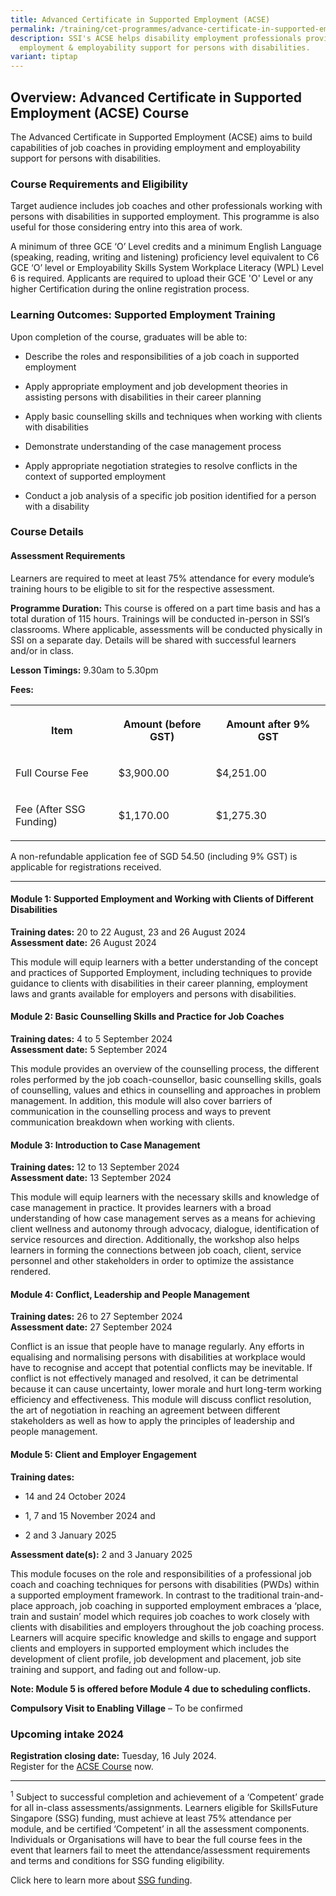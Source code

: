 ```yaml
---
title: Advanced Certificate in Supported Employment (ACSE)
permalink: /training/cet-programmes/advance-certificate-in-supported-employment/
description: SSI's ACSE helps disability employment professionals provide better
  employment & employability support for persons with disabilities.
variant: tiptap
---
```

<h2>Overview: Advanced Certificate in Supported Employment (ACSE) Course</h2>
<p>The Advanced Certificate in Supported Employment (ACSE) aims to build
capabilities of job coaches in providing employment and employability support
for persons with disabilities.</p>
<h3>Course Requirements and Eligibility</h3>
<p>Target audience includes job coaches and other professionals working with
persons with disabilities in supported employment. This programme is also
useful for those considering entry into this area of work.</p>
<p>A minimum of three GCE ‘O’ Level credits and a minimum English Language
(speaking, reading, writing and listening) proficiency level equivalent
to C6 GCE ‘O’ level or Employability Skills System Workplace Literacy (WPL)
Level 6 is required. Applicants are required to upload their GCE 'O' Level
or any higher Certification during the online registration process.</p>
<h3>Learning Outcomes: Supported Employment Training</h3>
<p>Upon completion of the course, graduates will be able to:</p>
<ul data-tight="true" class="tight">
<li>
<p>Describe the roles and responsibilities of a job coach in supported employment</p>
</li>
<li>
<p>Apply appropriate employment and job development theories in assisting
persons with disabilities in their career planning</p>
</li>
<li>
<p>Apply basic counselling skills and techniques when working with clients
with disabilities</p>
</li>
<li>
<p>Demonstrate understanding of the case management process</p>
</li>
<li>
<p>Apply appropriate negotiation strategies to resolve conflicts in the context
of supported employment</p>
</li>
<li>
<p>Conduct a job analysis of a specific job position identified for a person
with a disability</p>
</li>
</ul>
<h3>Course Details</h3>
<h4>Assessment Requirements</h4>
<p>Learners are required to meet at least 75% attendance for every module’s
training hours to be eligible to sit for the respective assessment.</p>
<p><strong>Programme Duration:</strong> This course is offered on a part time
basis and has a total duration of 115 hours. Trainings will be conducted
in-person in SSI’s classrooms. Where applicable, assessments will be conducted
physically in SSI on a separate day. Details will be shared with successful
learners and/or in class.</p>
<p><strong>Lesson Timings:</strong> 9.30am to 5.30pm</p>
<p><strong>Fees:</strong> 
</p>
<table style="minWidth: 75px">
<colgroup>
<col>
<col>
<col>
</colgroup>
<tbody>
<tr>
<th rowspan="1" colspan="1">
<p>Item</p>
</th>
<th rowspan="1" colspan="1">
<p>Amount (before GST)</p>
</th>
<th rowspan="1" colspan="1">
<p>Amount after 9% GST</p>
</th>
</tr>
<tr>
<td rowspan="1" colspan="1">
<p>Full Course Fee</p>
</td>
<td rowspan="1" colspan="1">
<p>$3,900.00</p>
</td>
<td rowspan="1" colspan="1">
<p>$4,251.00</p>
</td>
</tr>
<tr>
<td rowspan="1" colspan="1">
<p>Fee&nbsp;(After SSG Funding)</p>
</td>
<td rowspan="1" colspan="1">
<p>$1,170.00</p>
</td>
<td rowspan="1" colspan="1">
<p>$1,275.30&nbsp;&nbsp;&nbsp;&nbsp;&nbsp;&nbsp;&nbsp;&nbsp;&nbsp;&nbsp;&nbsp;&nbsp;&nbsp;&nbsp;&nbsp;&nbsp;&nbsp;&nbsp;</p>
</td>
</tr>
</tbody>
</table>
<p>A non-refundable application fee of SGD 54.50 (including 9% GST) is applicable
for registrations received.
<br>
</p>
<hr>
<p></p>
<h4><strong>Module 1: Supported Employment and Working with Clients of Different Disabilities</strong></h4>
<p><strong>Training dates:</strong> 20 to 22 August, 23 and 26 August 2024
<br><strong>Assessment date:</strong> 26 August 2024</p>
<p>This module will equip learners with a better understanding of the concept
and practices of Supported Employment, including techniques to provide
guidance to clients with disabilities in their career planning, employment
laws and grants available for employers and persons with disabilities.</p>
<h4><strong>Module 2: Basic Counselling Skills and Practice for Job Coaches</strong></h4>
<p><strong>Training dates:</strong> 4 to 5 September 2024
<br><strong>Assessment date:</strong> 5 September 2024</p>
<p>This module provides an overview of the counselling process, the different
roles performed by the job coach-counsellor, basic counselling skills,
goals of counselling, values and ethics in counselling and approaches in
problem management. In addition, this module will also cover barriers of
communication in the counselling process and ways to prevent communication
breakdown when working with clients.</p>
<h4><strong>Module 3: Introduction to Case Management</strong></h4>
<p><strong>Training dates:</strong> 12 to 13 September 2024
<br><strong>Assessment date:</strong> 13 September 2024</p>
<p>This module will equip learners with the necessary skills and knowledge
of case management in practice. It provides learners with a broad understanding
of how case management serves as a means for achieving client wellness
and autonomy through advocacy, dialogue, identification of service resources
and direction. Additionally, the workshop also helps learners in forming
the connections between job coach, client, service personnel and other
stakeholders in order to optimize the assistance rendered.</p>
<h4><strong>Module 4: Conflict, Leadership and People Management</strong></h4>
<p><strong>Training dates:</strong> 26 to 27 September 2024
<br><strong>Assessment date:</strong> 27 September 2024</p>
<p>Conflict is an issue that people have to manage regularly. Any efforts
in equalising and normalising persons with disabilities at workplace would
have to recognise and accept that potential conflicts may be inevitable.
If conflict is not effectively managed and resolved, it can be detrimental
because it can cause uncertainty, lower morale and hurt long-term working
efficiency and effectiveness. This module will discuss conflict resolution,
the art of negotiation in reaching an agreement between different stakeholders
as well as how to apply the principles of leadership and people management.</p>
<h4><strong>Module 5: Client and Employer Engagement</strong></h4>
<p><strong>Training dates:</strong>
</p>
<ul data-tight="true" class="tight">
<li>
<p>14 and 24 October 2024</p>
</li>
<li>
<p>1, 7 and 15 November 2024 and</p>
</li>
<li>
<p>2 and 3 January 2025</p>
</li>
</ul>
<p><strong>Assessment date(s):</strong> 2 and 3 January 2025</p>
<p>This module focuses on the role and responsibilities of a professional
job coach and coaching techniques for persons with disabilities (PWDs)
within a supported employment framework. In contrast to the traditional
train-and-place approach, job coaching in supported employment embraces
a ‘place, train and sustain’ model which requires job coaches to work closely
with clients with disabilities and employers throughout the job coaching
process. Learners will acquire specific knowledge and skills to engage
and support clients and employers in supported employment which includes
the development of client profile, job development and placement, job site
training and support, and fading out and follow-up.</p>
<p><strong>Note: Module 5 is offered before Module 4 due to scheduling conflicts.</strong>
</p>
<p><strong>Compulsory Visit to Enabling Village</strong> – To be confirmed</p>
<h3><strong>Upcoming intake 2024</strong></h3>
<p><strong>Registration closing date:</strong> Tuesday, 16 July 2024.
<br>Register for the <a href="https://iltms.ssi.gov.sg/registration/#/Course?coursecode=SDIS8" rel="noopener noreferrer nofollow" target="_blank">ACSE Course</a> now.</p>
<hr>
<p><sup>1</sup> Subject to successful completion and achievement of a ‘Competent’
grade for all in-class assessments/assignments. Learners eligible for SkillsFuture
Singapore (SSG) funding, must achieve at least 75% attendance per module,
and be certified ‘Competent’ in all the assessment components. Individuals
or Organisations will have to bear the full course fees in the event that
learners fail to meet the attendance/assessment requirements and terms
and conditions for SSG funding eligibility.
<br>
</p>
<p>Click here to learn more about <a href="https://www.ssg-wsg.gov.sg/individuals/training-grants-incentives.html" rel="noopener noreferrer nofollow" target="_blank">SSG funding</a>.</p>